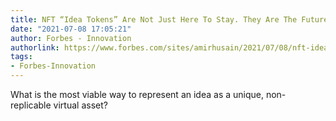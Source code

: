 ```yaml
---
title: NFT “Idea Tokens” Are Not Just Here To Stay. They Are The Future Of The Economy.
date: "2021-07-08 17:05:21"
author: Forbes - Innovation
authorlink: https://www.forbes.com/sites/amirhusain/2021/07/08/nft-idea-tokens-are-not-just-here-to-stay-they-are-the-future-of-the-economy/
tags:
- Forbes-Innovation
---
```

What is the most viable way to represent an idea as a unique, non-replicable virtual asset?
